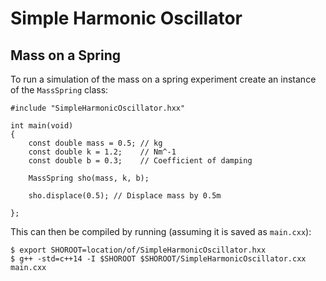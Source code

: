 # Simple Harmonic Oscillator
## Mass on a Spring
To run a simulation of the mass on a spring experiment create an instance of the `MassSpring` class:
```
#include "SimpleHarmonicOscillator.hxx"

int main(void)
{
    const double mass = 0.5; // kg
    const double k = 1.2;    // Nm^-1
    const double b = 0.3;    // Coefficient of damping
    
    MassSpring sho(mass, k, b);
    
    sho.displace(0.5); // Displace mass by 0.5m

};
```

This can then be compiled by running (assuming it is saved as `main.cxx`):

```
$ export SHOROOT=location/of/SimpleHarmonicOscillator.hxx
$ g++ -std=c++14 -I $SHOROOT $SHOROOT/SimpleHarmonicOscillator.cxx main.cxx
```
